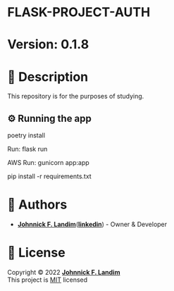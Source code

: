 # FLASK-PROJECT-AUTH
# Version: 0.1.8

# 📝 Description

This repository is for the purposes of studying.

## ⚙ Running the app

poetry install

Run: flask run

AWS Run: gunicorn app:app

pip install -r requirements.txt

# 👷 Authors

- [**Johnnick F. Landim**](https://github.com/johnnickjf)([**linkedin**](https://www.linkedin.com/in/johnnickjf/)) - Owner & Developer

# 📝 License

Copyright © 2022 [**Johnnick F. Landim**](https://github.com/johnnickjf)  
This project is [MIT](https://opensource.org/licenses/MIT) licensed
